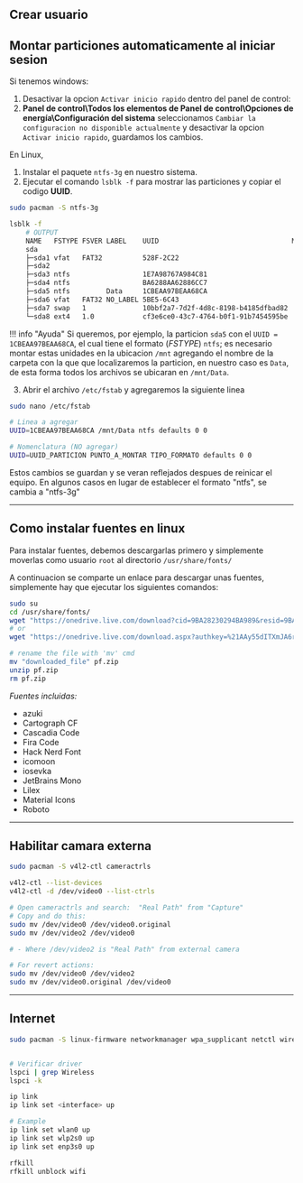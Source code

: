 ## Crear usuario



## Montar particiones automaticamente al iniciar sesion

Si tenemos windows:

1. Desactivar la opcion `Activar inicio rapido` dentro del panel de control:
2. **Panel de control\Todos los elementos de Panel de control\Opciones de energía\Configuración del sistema** seleccionamos `Cambiar la configuracion no disponible actualmente` y desactivar la opcion `Activar inicio rapido`, guardamos los cambios.

En Linux,

1. Instalar el paquete `ntfs-3g` en nuestro sistema.
2. Ejecutar el comando `lsblk -f` para mostrar las particiones y copiar el codigo **UUID**.

```bash
sudo pacman -S ntfs-3g

lsblk -f
    # OUTPUT
    NAME   FSTYPE FSVER LABEL    UUID                                 MOUNTPOINTS
    sda
    ├─sda1 vfat   FAT32          528F-2C22
    ├─sda2
    ├─sda3 ntfs                  1E7A98767A984C81
    ├─sda4 ntfs                  BA6288AA62886CC7
    ├─sda5 ntfs         Data     1CBEAA97BEAA68CA                      /run/media/user/Data
    ├─sda6 vfat   FAT32 NO_LABEL 5BE5-6C43                             /boot/efi
    ├─sda7 swap   1              10bbf2a7-7d2f-4d8c-8198-b4185dfbad82  [SWAP]
    └─sda8 ext4   1.0            cf3e6ce0-43c7-4764-b0f1-91b7454595be  /
```

!!! info "Ayuda"
    Si queremos, por ejemplo, la particion `sda5` con el `UUID = 1CBEAA97BEAA68CA`, el cual tiene el formato (_FSTYPE_) `ntfs`;
    es necesario montar estas unidades en la ubicacion `/mnt` agregando el nombre de la carpeta con la que que localizaremos la particion, en nuestro caso es `Data`, de esta forma todos los archivos se ubicaran en `/mnt/Data`.

3. Abrir el archivo `/etc/fstab` y agregaremos la siguiente linea

```bash
sudo nano /etc/fstab

# Linea a agregar
UUID=1CBEAA97BEAA68CA /mnt/Data ntfs defaults 0 0

# Nomenclatura (NO agregar)
UUID=UUID_PARTICION PUNTO_A_MONTAR TIPO_FORMATO defaults 0 0
```

Estos cambios se guardan y se veran reflejados despues de reinicar el equipo. En algunos casos en lugar de establecer el formato "ntfs", se cambia a "ntfs-3g"


---
## Como instalar fuentes en linux

Para instalar fuentes, debemos descargarlas primero y simplemente moverlas como usuario `root` al directorio `/usr/share/fonts/`

A continuacion se comparte un enlace para descargar unas fuentes, simplemente hay que ejecutar los siguientes comandos:

```bash
sudo su
cd /usr/share/fonts/
wget "https://onedrive.live.com/download?cid=9BA28230294BA989&resid=9BA28230294BA989%21835&authkey=AJ2I8HETi5LMlxk"
# or
wget "https://onedrive.live.com/download.aspx?authkey=%21AAy55dITXmJA6r4&resid=9BA28230294BA989%21864&cid=9BA28230294BA989&parId=root&parQt=sharedby&o=OneUp"

# rename the file with 'mv' cmd
mv "downloaded_file" pf.zip
unzip pf.zip
rm pf.zip
```

_Fuentes incluidas:_

- azuki
- Cartograph CF
- Cascadia Code
- Fira Code
- Hack Nerd Font
- icomoon
- iosevka
- JetBrains Mono
- Lilex
- Material Icons
- Roboto


---
## Habilitar camara externa

```sh
sudo pacman -S v4l2-ctl cameractrls

v4l2-ctl --list-devices
v4l2-ctl -d /dev/video0 --list-ctrls

# Open cameractrls and search:  "Real Path" from "Capture"
# Copy and do this:
sudo mv /dev/video0 /dev/video0.original
sudo mv /dev/video2 /dev/video0

# - Where /dev/video2 is "Real Path" from external camera

# For revert actions:
sudo mv /dev/video0 /dev/video2
sudo mv /dev/video0.original /dev/video0
```


---
## Internet

```bash
sudo pacman -S linux-firmware networkmanager wpa_supplicant netctl wireless_tools dialog dhcpcd broadcom-wl broadcom-wl-dkms iwlwifi


# Verificar driver
lspci | grep Wireless
lspci -k

ip link
ip link set <interface> up

# Example
ip link set wlan0 up
ip link set wlp2s0 up
ip link set enp3s0 up

rfkill
rfkill unblock wifi
```
